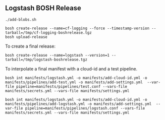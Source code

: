 ## Logstash BOSH Release

```
./add-blobs.sh

bosh create-release --name=cf-logging --force --timestamp-version --tarball=/tmp/cf-logging-boshrelease.tgz
bosh upload-release
```



To create a final release:

```
bosh create-release --name=logstash --version=1 --tarball=/tmp/logstash-boshrelease.tgz
```


To interpolate a final manifest with a cloud-id and a test pipeline.


```
bosh int manifests/logstash.yml -o manifests/add-cloud-id.yml -o manifests/pipelines/add-test.yml -o manifests/add-settings.yml  --var-file pipeline=manifests/pipelines/test.conf --vars-file manifests/secrets.yml --vars-file manifests/settings.yml
```


```
bosh int manifests/logstash.yml -o manifests/add-cloud-id.yml -o manifests/pipelines/add-logstash.yml -o manifests/add-settings.yml  --var-file pipeline=manifests/pipelines/logstash.conf --vars-file manifests/secrets.yml --vars-file manifests/settings.yml
```
